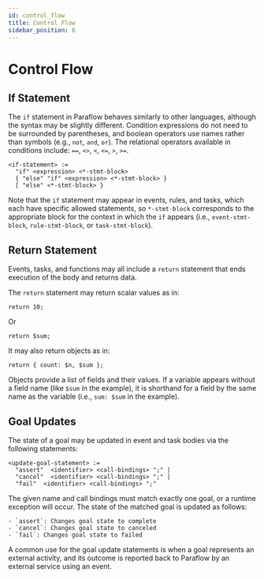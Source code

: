 ```yaml
---
id: control_flow
title: Control Flow
sidebar_position: 6
---
```


# Control Flow

## If Statement

The `if` statement in Paraflow behaves similarly to other languages, although the syntax may be slightly different. Condition expressions do not need to be surrounded by parentheses, and boolean operators use names rather than symbols (e.g., `not`, `and`, `or`). The relational operators available in conditions include: `==`, `<>`, `<`, `<=`, `>`, `>=`.
```
<if-statement> :=
  "if" <expression> <*-stmt-block>
  { "else" "if" <expression> <*-stmt-block> }
  [ "else" <*-stmt-block> }
```
Note that the `if` statement may appear in events, rules, and tasks, which each have specific allowed statements, so `*-stmt-block` corresponds to the appropriate block for the context in which the `if` appears (i.e., `event-stmt-block`, `rule-stmt-block`, or `task-stmt-block`).

## Return Statement

Events, tasks, and functions may all include a `return` statement that ends execution of the body and returns data.

The `return` statement may return scalar values as in:
```
return 10;
```
Or
```
return $sum;
```
It may also return objects as in:
```
return { count: $n, $sum };
```
Objects provide a list of fields and their values. If a variable appears without a field name (like `$sum` in the example), it is shorthand for a field by the same name as the variable (i.e., `sum: $sum` in the example).

## Goal Updates

The state of a goal may be updated in event and task bodies via the following statements:
```
<update-goal-statement> :=
  "assert"  <identifier> <call-bindings> ";" |
  "cancel"  <identifier> <call-bindings> ";" |
  "fail"  <identifier> <call-bindings> ";"
```
The given name and call bindings must match exactly one goal, or a runtime exception will occur. The state of the matched goal is updated as follows:
```
- `assert`: Changes goal state to complete
- `cancel`: Changes goal state to canceled
- `fail`: Changes goal state to failed
```
A common use for the goal update statements is when a goal represents an external activity, and its outcome is reported back to Paraflow by an external service using an event.
